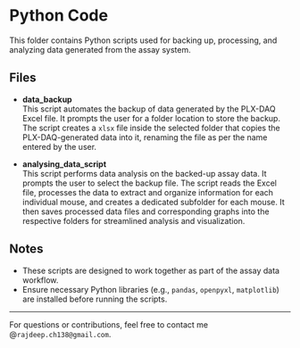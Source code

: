# Python Code

This folder contains Python scripts used for backing up, processing, and analyzing data generated from the assay system.

## Files

- **data_backup**  
  This script automates the backup of data generated by the PLX-DAQ Excel file. It prompts the user for a folder location to store the backup. The script creates a `xlsx` file inside the selected folder that copies the PLX-DAQ-generated data into it, renaming the file as per the name entered by the user.

- **analysing_data_script**  
  This script performs data analysis on the backed-up assay data. It prompts the user to select the backup file. The script reads the Excel file, processes the data to extract and organize information for each individual mouse, and creates a dedicated subfolder for each mouse. It then saves processed data files and corresponding graphs into the respective folders for streamlined analysis and visualization.

## Notes

- These scripts are designed to work together as part of the assay data workflow.
- Ensure necessary Python libraries (e.g., `pandas`, `openpyxl`, `matplotlib`) are installed before running the scripts.

---

For questions or contributions, feel free to contact me @`rajdeep.ch138@gmail.com`.
